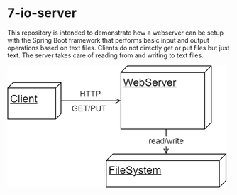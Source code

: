 # 7-io-server

This repository is intended to demonstrate how a webserver can be setup with the Spring Boot framework
that performs basic input and output operations based on text files.
Clients do not directly get or put files but just text.
The server takes care of reading from and writing to text files.

![](resources/io-server.png)
